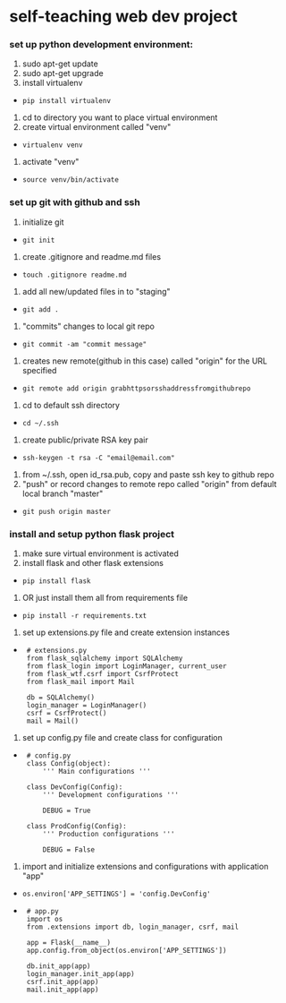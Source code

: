 # self-teaching web dev project

### set up python development environment:
1. sudo apt-get update
1. sudo apt-get upgrade
1. install virtualenv
 * ```pip install virtualenv```
1. cd to directory you want to place virtual environment
1. create virtual environment called "venv"
 * ```virtualenv venv```
1. activate "venv"
 * ```source venv/bin/activate```

### set up git with github and ssh
1. initialize git
 * ```git init```
1. create .gitignore and readme.md files
 * ```touch .gitignore readme.md```
1. add all new/updated files in to "staging"
 * ```git add .```
1. "commits" changes to local git repo
 * ```git commit -am "commit message"```
1. creates new remote(github in this case) called "origin" for the URL specified
 * ```git remote add origin grabhttpsorsshaddressfromgithubrepo```
1. cd to default ssh directory
 * ```cd ~/.ssh```
1. create public/private RSA key pair
 * ```ssh-keygen -t rsa -C "email@email.com"```
1. from ~/.ssh, open id_rsa.pub, copy and paste ssh key to github repo
1. "push" or record changes to remote repo called "origin" from default local branch "master"
 * ```git push origin master```

### install and setup python flask project
1. make sure virtual environment is activated
1. install flask and other flask extensions
 * ```pip install flask```
1. OR just install them all from requirements file
 * ```pip install -r requirements.txt```
1. set up extensions.py file and create extension instances
 * ```
    # extensions.py
    from flask_sqlalchemy import SQLAlchemy
    from flask_login import LoginManager, current_user
    from flask_wtf.csrf import CsrfProtect
    from flask_mail import Mail

    db = SQLAlchemy()
    login_manager = LoginManager()
    csrf = CsrfProtect()
    mail = Mail()
   ```
1. set up config.py file and create class for configuration
 * ```
    # config.py
    class Config(object):
	    ''' Main configurations '''

	class DevConfig(Config):
	    ''' Development configurations '''

    	DEBUG = True

    class ProdConfig(Config):
	    ''' Production configurations '''

	    DEBUG = False
   ```
1. import and initialize extensions and configurations with application "app"
 * ```os.environ['APP_SETTINGS'] = 'config.DevConfig' ```
 * ```
    # app.py
    import os
    from .extensions import db, login_manager, csrf, mail

    app = Flask(__name__)
    app.config.from_object(os.environ['APP_SETTINGS'])

    db.init_app(app)
    login_manager.init_app(app)
    csrf.init_app(app)
    mail.init_app(app)
   ```
